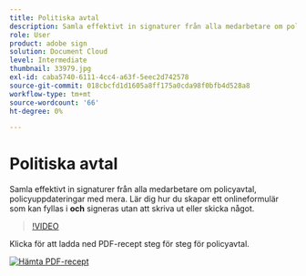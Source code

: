 ```yaml
---
title: Politiska avtal
description: Samla effektivt in signaturer från alla medarbetare om policyavtal, uppdateringar med mera
role: User
product: adobe sign
solution: Document Cloud
level: Intermediate
thumbnail: 33979.jpg
exl-id: caba5740-6111-4cc4-a63f-5eec2d742578
source-git-commit: 018cbcfd1d1605a8ff175a0cda98f0bfb4d528a8
workflow-type: tm+mt
source-wordcount: '66'
ht-degree: 0%

---
```


# Politiska avtal

Samla effektivt in signaturer från alla medarbetare om policyavtal, policyuppdateringar med mera. Lär dig hur du skapar ett onlineformulär som kan fyllas i **och** signeras utan att skriva ut eller skicka något.

>[!VIDEO](https://video.tv.adobe.com/v/33979?hidetitle=true)

Klicka för att ladda ned PDF-recept steg för steg för policyavtal.

[![Hämta PDF-recept](../assets/acrobat_PDF_96.png)](../assets/adobe-sign_set_up_a_web_form_use_case.pdf)
